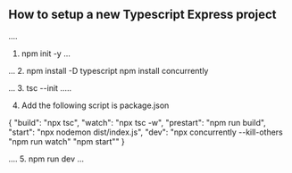 ## How to setup a new Typescript Express project

....
1. npm init -y
...

...
2. npm install -D typescript 
   npm install concurrently

...
3. tsc --init 
.....

4. Add the following script is  package.json

{
    "build": "npx tsc",
    "watch": "npx tsc -w",
    "prestart": "npm run build",
    "start": "npx nodemon dist/index.js",
    "dev": "npx  concurrently --kill-others \"npm run watch\" \"npm start\""
}

....
5. npm run dev
...